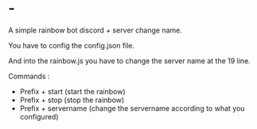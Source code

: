 # -
A simple rainbow bot discord + server change name.

You have to config the config.json file.

And into the rainbow.js you have to change the server name at the 19 line.

Commands : 

- Prefix + start (start the rainbow)
- Prefix + stop (stop the rainbow)
- Prefix + servername (change the servername according to what you configured)
